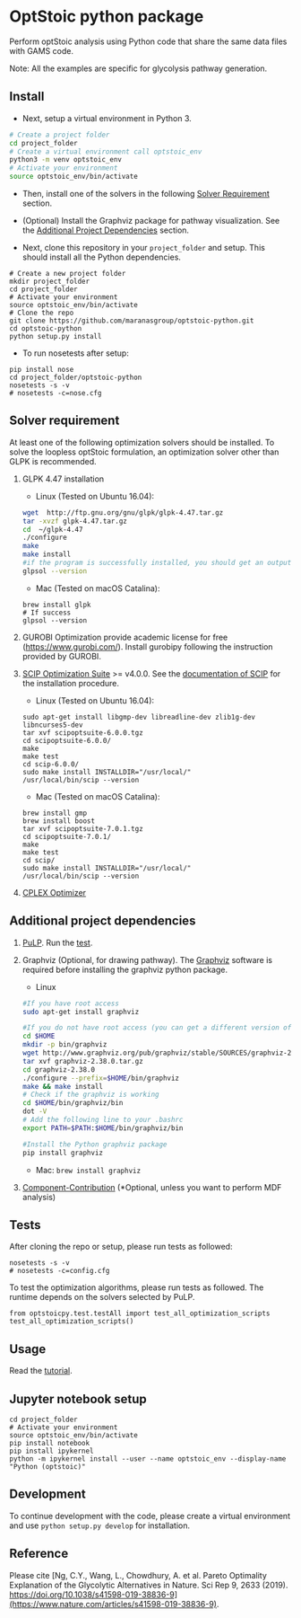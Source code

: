OptStoic python package
========================
Perform optStoic analysis using Python code that share the same data files with GAMS code.

Note: All the examples are specific for glycolysis pathway generation. 

## Install
- Next, setup a virtual environment in Python 3.
```bash
# Create a project folder
cd project_folder
# Create a virtual environment call optstoic_env
python3 -m venv optstoic_env
# Activate your environment
source optstoic_env/bin/activate
```

- Then, install one of the solvers in the following [Solver Requirement](#solver-requirement) section.

- (Optional) Install the Graphviz package for pathway visualization. See the [Additional Project Dependencies](#additional-project-dependencies) section.

- Next, clone this repository in your `project_folder` and setup. This should install all the Python dependencies.
```
# Create a new project folder
mkdir project_folder
cd project_folder
# Activate your environment
source optstoic_env/bin/activate
# Clone the repo
git clone https://github.com/maranasgroup/optstoic-python.git
cd optstoic-python
python setup.py install
```

- To run nosetests after setup:
```
pip install nose
cd project_folder/optstoic-python
nosetests -s -v
# nosetests -c=nose.cfg
```

## Solver requirement
At least one of the following optimization solvers should be installed. To solve the loopless optStoic formulation, an optimization solver other than GLPK is recommended.

1. GLPK 4.47 installation
   - Linux (Tested on Ubuntu 16.04): 
    ```bash
    wget  http://ftp.gnu.org/gnu/glpk/glpk-4.47.tar.gz
    tar -xvzf glpk-4.47.tar.gz
    cd  ~/glpk-4.47
    ./configure
    make
    make install
    #if the program is successfully installed, you should get an output by typing
    glpsol --version
    ```
    - Mac (Tested on macOS Catalina): 
    ```
    brew install glpk
    # If success
    glpsol --version
    ```

2. GUROBI Optimization provide academic license for free (https://www.gurobi.com/). Install gurobipy following the instruction provided by GUROBI. 

3. [SCIP Optimization Suite](https://scip.zib.de/) >= v4.0.0. See the [documentation of SCIP](https://www.scipopt.org/doc/html/CMAKE.php) for the installation procedure.
    - Linux (Tested on Ubuntu 16.04):
    ```
    sudo apt-get install libgmp-dev libreadline-dev zlib1g-dev libncurses5-dev
    tar xvf scipoptsuite-6.0.0.tgz
    cd scipoptsuite-6.0.0/
    make
    make test
    cd scip-6.0.0/
    sudo make install INSTALLDIR="/usr/local/"
    /usr/local/bin/scip --version
    ```
    - Mac (Tested on macOS Catalina):
    ```
    brew install gmp
    brew install boost
    tar xvf scipoptsuite-7.0.1.tgz
    cd scipoptsuite-7.0.1/
    make
    make test
    cd scip/
    sudo make install INSTALLDIR="/usr/local/"
    /usr/local/bin/scip --version
    ```

4. [CPLEX Optimizer](https://www.ibm.com/analytics/cplex-optimizer)

## Additional project dependencies
1. [PuLP](https://github.com/coin-or/pulp). Run the [test](https://www.coin-or.org/PuLP/main/installing_pulp_at_home.html#testing-your-pulp-installation).

2. Graphviz (Optional, for drawing pathway). The [Graphviz](https://www.graphviz.org/) software is required before installing the graphviz python package. 
    - Linux
    ```bash
    #If you have root access
    sudo apt-get install graphviz

    #If you do not have root access (you can get a different version of Graphviz from their website https://www.graphviz.org/download/)
    cd $HOME
    mkdir -p bin/graphviz
    wget http://www.graphviz.org/pub/graphviz/stable/SOURCES/graphviz-2.38.0.tar.gz
    tar xvf graphviz-2.38.0.tar.gz
    cd graphviz-2.38.0
    ./configure --prefix=$HOME/bin/graphviz
    make && make install
    # Check if the graphviz is working
    cd $HOME/bin/graphviz/bin
    dot -V
    # Add the following line to your .bashrc
    export PATH=$PATH:$HOME/bin/graphviz/bin

    #Install the Python graphviz package
    pip install graphviz
    ```
    - Mac: `brew install graphviz`


3. [Component-Contribution](https://github.com/eladnoor/component-contribution) (*Optional, unless you want to perform MDF analysis)

## Tests
After cloning the repo or setup, please run tests as followed:
```
nosetests -s -v
# nosetests -c=config.cfg
```

To test the optimization algorithms, please run tests as followed. The runtime depends on the solvers selected by PuLP.
```
from optstoicpy.test.testAll import test_all_optimization_scripts
test_all_optimization_scripts()
```

## Usage
Read the [tutorial](https://github.com/maranasgroup/optstoic-python/blob/master/optstoicpy/examples/methods.md).

## Jupyter notebook setup
```
cd project_folder
# Activate your environment
source optstoic_env/bin/activate
pip install notebook
pip install ipykernel
python -m ipykernel install --user --name optstoic_env --display-name "Python (optstoic)"
```

## Development
To continue development with the code, please create a virtual environment and use `python setup.py develop` for installation.

## Reference
Please cite [Ng, C.Y., Wang, L., Chowdhury, A. et al. Pareto Optimality Explanation of the Glycolytic Alternatives in Nature. Sci Rep 9, 2633 (2019). https://doi.org/10.1038/s41598-019-38836-9](https://www.nature.com/articles/s41598-019-38836-9).
